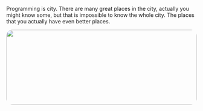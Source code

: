 <p>Programming is city. There are many great places in the city, actually you might know some, but that is impossible to know the whole city. The places that you actually have even better places.</p>
<img src="https://images.unsplash.com/photo-1504333638930-c8787321eee0?w=500&auto=format&fit=crop&q=60&ixlib=rb-4.0.3&ixid=M3wxMjA3fDB8MHxzZWFyY2h8Mnx8Z2FsYXh5JTIwc2t5fGVufDB8MHwwfHx8Mg%3D%3D" style="width: 100%; height: 200px; object-fit: cover; border-radius: 1rem;" />
